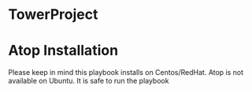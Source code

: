 # TowerProject


# Atop Installation 

Please keep in mind this playbook installs on Centos/RedHat. 
Atop is not available on Ubuntu. 
It is safe to run the playbook 
